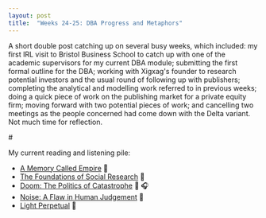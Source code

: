 ```yaml
---
layout: post
title:  "Weeks 24-25: DBA Progress and Metaphors"
---
```


A short double post catching up on several busy weeks, which included: my first IRL visit to Bristol Business School to catch up with one of the academic supervisors for my current DBA module; submitting the first formal outline for the DBA; working with Xigxag's founder to research potential investors and the usual round of following up with publishers; completing the analytical and modelling work referred to in previous weeks; doing a quick piece of work on the publishing market for a private equity firm; moving forward with two potential pieces of work; and cancelling two meetings as the people concerned had come down with the Delta variant. Not much time for reflection. 

<p id="divider">#</p>

My current reading and listening pile:
<ul>
  <li><a href="https://www.arkadymartine.net/novels">A Memory Called Empire</a> 📖</li>
  <li><a href="https://us.sagepub.com/en-us/nam/the-foundations-of-social-research/book207972">The Foundations of Social Research</a> 📖</li>
  <li><a href="https://www.penguin.co.uk/books/321473/doom--the-politics-of-catastrophe/9780241488447.html">Doom: The Politics of Catastrophe</a> 📖 🎧</li>
  <li><a href="https://harpercollins.co.uk/products/noise-daniel-kahnemanolivier-sibonycass-r-sunstein?variant=32751319056462">Noise: A Flaw in Human Judgement</a> 📖</li>
  <li><a href="https://www.faber.co.uk/9780571336487-light-perpetual.html">Light Perpetual</a> 📖</li>
  </ul>
